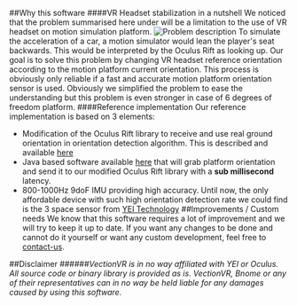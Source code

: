 ##Why this software
####VR Headset stabilization in a nutshell
We noticed that the problem summarised here under will be a limitation to the use of VR headset on motion simulation platform.
![Problem description](http://www.vectionvr.com/img/explanation.jpg)
To simulate the acceleration of a car, a motion simulator would lean the player's seat backwards. This would be interpreted by the Oculus Rift as looking up. 
Our goal is to solve this problem by changing VR headset reference orientation according to the motion platform current orientation. This process is obviously only reliable if a fast and accurate motion platform orientation sensor is used.
Obviously we simplified the problem to ease the understanding but this problem is even stronger in case of 6 degrees of freedom platform.
####Reference implementation
Our reference implementation is based on 3 elements:
- Modification of the Oculus Rift library to receive and use real ground orientation in orientation detection algorithm. This is described and available [here](https://github.com/VectionVR/OculusRiftPatch)
- Java based software available [here](https://github.com/VRHeadsetStabilizer/stabilizer) that will grab platform orientation and send it to our modified Oculus Rift library with a **sub millisecond** latency. 
- 800-1000Hz 9doF IMU providing high accuracy. Until now, the only affordable device with such high orientation detection rate we could find is the 3 space sensor from [YEI Technology](http://www.yeitechnology.com/productdisplay/3-space-micro-usb) 
##Improvements / Custom needs
We know that this software requires a lot of improvement and we will try to keep it up to date. If you want any changes to be done and cannot do it yourself or want any custom development, feel free to [contact-us](mailto:contact@vectionvr.com).

##Disclaimer
######*VectionVR is in no way affiliated with YEI or Oculus. All source code or binary library is provided as is. VectionVR, Bnome or any of their representatives can in no way be held liable for any damages caused by using this software.*